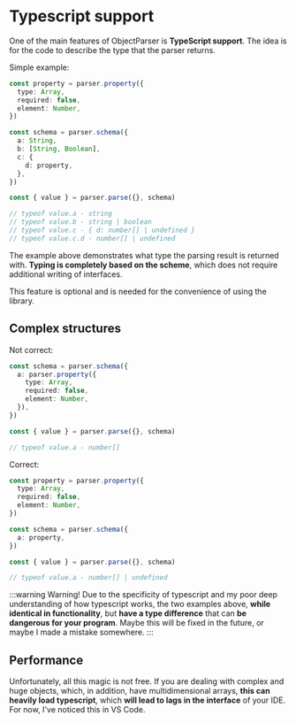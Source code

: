 # Typescript support

One of the main features of ObjectParser is **TypeScript support**. The idea is for the code to describe the type that the parser returns.

Simple example:

```typescript
const property = parser.property({
  type: Array,
  required: false,
  element: Number,
})

const schema = parser.schema({
  a: String,
  b: [String, Boolean],
  c: {
    d: property,
  },
})

const { value } = parser.parse({}, schema)

// typeof value.a - string
// typeof value.b - string | boolean
// typeof value.c - { d: number[] | undefined }
// typeof value.c.d - number[] | undefined
```

The example above demonstrates what type the parsing result is returned with. **Typing is completely based on the scheme**, which does not require additional writing of interfaces.

This feature is optional and is needed for the convenience of using the library.

## Complex structures

Not correct:

```typescript
const schema = parser.schema({
  a: parser.property({
    type: Array,
    required: false,
    element: Number,
  }),
})

const { value } = parser.parse({}, schema)

// typeof value.a - number[]
```

Correct:

```typescript
const property = parser.property({
  type: Array,
  required: false,
  element: Number,
})

const schema = parser.schema({
  a: property,
})

const { value } = parser.parse({}, schema)

// typeof value.a - number[] | undefined
```

:::warning Warning!
Due to the specificity of typescript and my poor deep understanding of how typescript works, the two examples above, **while identical in functionality**, but **have a type difference** that can **be dangerous for your program**. Maybe this will be fixed in the future, or maybe I made a mistake somewhere.
:::

## Performance

Unfortunately, all this magic is not free. If you are dealing with complex and huge objects, which, in addition, have multidimensional arrays, **this can heavily load typescript**, which **will lead to lags in the interface** of your IDE. For now, I've noticed this in VS Code.
